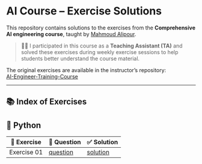 # AI Course – Exercise Solutions

This repository contains solutions to the exercises from the **Comprehensive AI engineering course**, taught by [Mahmoud Alipour](https://github.com/MhmudAlpurd).

> 🧑‍🏫 I participated in this course as a **Teaching Assistant (TA)** and solved these exercises during weekly exercise sessions to help students better understand the course material.

The original exercises are available in the instructor’s repository:  
[AI-Engineer-Training-Course](https://github.com/MhmudAlpurd/AI-Engineer-Training-Course)

---

## 📚 Index of Exercises

## 🐍 Python

|📘 Exercise|📄 Question|✅ Solution|
|----------|----------|----------|
| Exercise 01 | [question](https://github.com/MhmudAlpurd/AI-Engineer-Training-Course/blob/main/08_exercises/ex01_python.pdf) | [solution](01_python/Exercise_01) |
